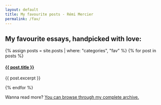```yaml
---
layout: default
title: My favourite posts - Rémi Mercier
permalink: /fav/
---
```


<h2>My favourite essays, handpicked with love: </h2>
{% assign posts = site.posts | where: "categories", "fav" %}
{% for post in posts %}
  <div class="post-excerpt">
    <h4>
      <a href="{{ post.url | prepend: site.baseurl }}">{{ post.title }}</a>
    </h4>
    <p>{{ post.excerpt }}</p>

  </div>
{% endfor %}

Wanna read more? <a href="{{ site.baseurl }}/blog">You can browse through my complete archive.</a>


